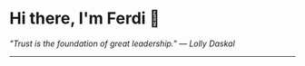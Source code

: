 <h1>Hi there, I'm Ferdi 👋</h1>

<p><em>
  "Trust is the foundation of great leadership." — Lolly Daskal
</em></p>

---
